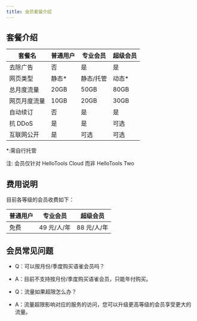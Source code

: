 ```yaml
---
title: 会员套餐介绍
---
```


## 套餐介绍

| 套餐名       | 普通用户 | 专业会员  | 超级会员 |
| ------------ | -------- | --------- | -------- |
| 去除广告     | 否       | 是        | 是       |
| 网页类型     | 静态\*   | 静态/托管 | 动态\*   |
| 总月度流量   | 20GB     | 50GB      | 80GB     |
| 网页月度流量 | 10GB     | 20GB      | 30GB     |
| 自动续订     | 否       | 是        | 是       |
| 抗 DDoS      | 是       | 是        | 可选     |
| 互联网公开   | 是       | 可选      | 可选     |

\*:需自行托管

注: 会员仅针对 HelloTools Cloud 而非 HelloTools Two

## 费用说明

目前各等级的会员收费如下：

| 普通用户 | 专业会员      | 超级会员      |
| -------- | ------------- | ------------- |
| 免费     | 49 元\/人\/年 | 88 元\/人\/年 |

## 会员常见问题

- Q：可以按月份/季度购买语雀会员吗？
- A：目前不支持按月份/季度购买语雀会员，只能年付购买。

- Q：流量如果超限怎么办？
- A：流量超限影响对应的服务的访问，您可以升级更高等级的会员享受更大的流量。
